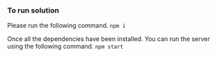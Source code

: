 ### To run solution
Please run the following command.
`npm i`

Once all the dependencies have been installed. You can run the server using the following command.
`npm start`

